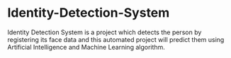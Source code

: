 # Identity-Detection-System
Identity Detection System is a project which detects the person by registering its face data and this automated project will predict them using Artificial Intelligence and Machine Learning algorithm.
